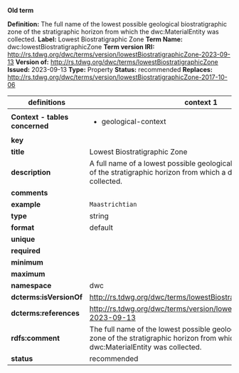 **Old term**

**Definition:** The full name of the lowest possible geological biostratigraphic zone of the stratigraphic horizon from which the dwc:MaterialEntity was collected.
**Label:** Lowest Biostratigraphic Zone
**Term Name:** dwc:lowestBiostratigraphicZone
**Term version IRI:** http://rs.tdwg.org/dwc/terms/version/lowestBiostratigraphicZone-2023-09-13
**Version of:** http://rs.tdwg.org/dwc/terms/lowestBiostratigraphicZone
**Issued:** 2023-09-13
**Type:** Property
**Status:** recommended
**Replaces:** http://rs.tdwg.org/dwc/terms/version/lowestBiostratigraphicZone-2017-10-06


| definitions | context 1 |
|-|-|
| **Context - tables concerned** | <ul><li>geological-context</li></ul> |
| **key** |  |
| **title** | Lowest Biostratigraphic Zone |
| **description** | A full name of a lowest possible geological biostratigraphic zone of the stratigraphic horizon from which a dwc:MaterialEntity was collected. |
| **comments** |  |
| **example** | `Maastrichtian` |
| **type** | string |
| **format** | default |
| **unique** |  |
| **required** |  |
| **minimum** |  |
| **maximum** |  |
| **namespace** | dwc |
| **dcterms:isVersionOf** | http://rs.tdwg.org/dwc/terms/lowestBiostratigraphicZone |
| **dcterms:references** | http://rs.tdwg.org/dwc/terms/version/lowestBiostratigraphicZone-2023-09-13 |
| **rdfs:comment** | The full name of the lowest possible geological biostratigraphic zone of the stratigraphic horizon from which the dwc:MaterialEntity was collected. |
| **status** | recommended |
